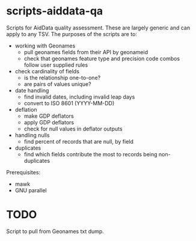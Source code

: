 scripts-aiddata-qa
==================

Scripts for AidData quality assessment.
These are largely generic and can apply to any TSV.
The purposes of the scripts are to:

* working with Geonames
  * pull geonames fields from their API by geonameid
  * check that geonames feature type and precision code combos follow user supplied rules
* check cardinality of fields
  * is the relationship one-to-one?
  * are pairs of values unique?
* date handling
  * find invalid dates, including invalid leap days
  * convert to ISO 8601 (YYYY-MM-DD)
* deflation
  * make GDP deflators
  * apply GDP deflators
  * check for null values in deflator outputs
* handling nulls
  * find percent of records that are null, by field
* duplicates
  * find which fields contribute the most to records being non-duplicates

Prerequisites:

* mawk
* GNU parallel

TODO
====

Script to pull from Geonames txt dump.
